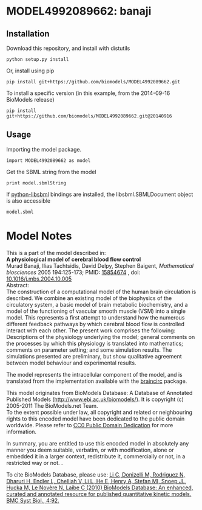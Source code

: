 # MODEL4992089662: banaji

## Installation

Download this repository, and install with distutils

`python setup.py install`

Or, install using pip

`pip install git+https://github.com/biomodels/MODEL4992089662.git`

To install a specific version (in this example, from the 2014-09-16 BioModels release)

`pip install git+https://github.com/biomodels/MODEL4992089662.git@20140916`

## Usage

Importing the model package.

`import MODEL4992089662 as model`

Get the SBML string from the model

`print model.sbmlString`

If [python-libsbml](https://pypi.python.org/pypi/python-libsbml) bindings are
installed, the libsbml.SBMLDocument object is also accessible

`model.sbml`


# Model Notes


This is a part of the model described in:  
**A physiological model of cerebral blood flow control**   
Murad Banaji, Ilias Tachtsidis, David Delpy, Stephen Baigent, _Mathematical
biosciences_ 2005 194:125-173; PMID:
[15854674](http://www.ncbi.nlm.nih.gov/pubmed/15854674) , doi:
[10.1016/j.mbs.2004.10.005](http://dx.doi.org/10.1016/j.mbs.2004.10.005)  
Abstract:  
The construction of a computational model of the human brain circulation is
described. We combine an existing model of the biophysics of the circulatory
system, a basic model of brain metabolic biochemistry, and a model of the
functioning of vascular smooth muscle (VSM) into a single model. This
represents a first attempt to understand how the numerous different feedback
pathways by which cerebral blood flow is controlled interact with each other.
The present work comprises the following: Descriptions of the physiology
underlying the model; general comments on the processes by which this
physiology is translated into mathematics; comments on parameter setting; and
some simulation results. The simulations presented are preliminary, but show
qualitative agreement between model behaviour and experimental results.

The model represents the intracellular component of the model, and is
translated from the implementation available with the
[braincirc](http://braincirc.sourceforge.net/) package.

This model originates from BioModels Database: A Database of Annotated
Published Models (http://www.ebi.ac.uk/biomodels/). It is copyright (c)
2005-2011 The BioModels.net Team.  
To the extent possible under law, all copyright and related or neighbouring
rights to this encoded model have been dedicated to the public domain
worldwide. Please refer to [CC0 Public Domain
Dedication](http://creativecommons.org/publicdomain/zero/1.0/) for more
information.

In summary, you are entitled to use this encoded model in absolutely any
manner you deem suitable, verbatim, or with modification, alone or embedded it
in a larger context, redistribute it, commercially or not, in a restricted way
or not. .  
  
To cite BioModels Database, please use: [Li C, Donizelli M, Rodriguez N,
Dharuri H, Endler L, Chelliah V, Li L, He E, Henry A, Stefan MI, Snoep JL,
Hucka M, Le Novère N, Laibe C (2010) BioModels Database: An enhanced, curated
and annotated resource for published quantitative kinetic models. BMC Syst
Biol., 4:92.](http://www.ncbi.nlm.nih.gov/pubmed/20587024)



